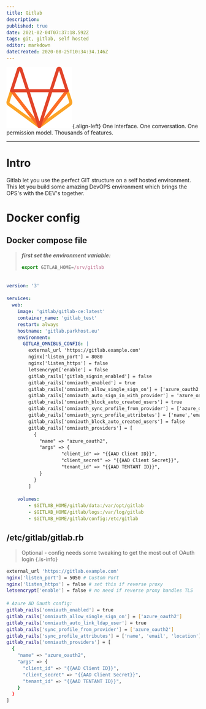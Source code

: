 ```yaml
---
title: Gitlab
description: 
published: true
date: 2021-02-04T07:37:18.592Z
tags: git, gitlab, self hosted
editor: markdown
dateCreated: 2020-08-25T10:34:34.146Z
---
```


![docs-gitlab[1].svg](/docs-gitlab[1].svg){.align-left} One interface. 
One conversation. 
One permission model. 
Thousands of features.

----


# Intro

Gitlab let you use the perfect GIT structure on a self hosted environment.
This let you build some amazing DevOPS environment which brings the OPS's with the DEV's together.


# Docker config

## Docker compose file
> ***first set the environment variable:***
> ```js
> export GITLAB_HOME=/srv/gitlab
> ```


```yml

version: '3'

services:
  web:
    image: 'gitlab/gitlab-ce:latest'
    container_name: 'gitlab_test'
    restart: always
    hostname: 'gitlab.parkhost.eu'
    environment:
      GITLAB_OMNIBUS_CONFIG: |
        external_url 'https://gitlab.example.com'
        nginx['listen_port'] = 8080
        nginx['listen_https'] = false
        letsencrypt['enable'] = false
        gitlab_rails['gitlab_signin_enabled'] = false
        gitlab_rails['omniauth_enabled'] = true
        gitlab_rails['omniauth_allow_single_sign_on'] = ['azure_oauth2']
        gitlab_rails['omniauth_auto_sign_in_with_provider'] = 'azure_oauth2'
        gitlab_rails['omniauth_block_auto_created_users'] = true
        gitlab_rails['omniauth_sync_profile_from_provider'] = ['azure_oauth2']
        gitlab_rails['omniauth_sync_profile_attributes'] = ['name','email']
        gitlab_rails['omniauth_block_auto_created_users'] = false
        gitlab_rails['omniauth_providers'] = [
          {
            "name" => "azure_oauth2",
            "args" => {
      				"client_id" => "{{AAD Client ID}}",
      				"client_secret" => "{{AAD Client Secret}}",
      				"tenant_id" => "{{AAD TENTANT ID}}",
            }
          }
        ]

    volumes:
        - $GITLAB_HOME/gitlab/data:/var/opt/gitlab
        - $GITLAB_HOME/gitlab/logs:/var/log/gitlab
        - $GITLAB_HOME/gitlab/config:/etc/gitlab
```


## /etc/gitlab/gitlab.rb
> 
> Optional - config needs some tweaking to get the most out of OAuth login
{.is-info}



```bash
external_url 'https://gitlab.example.com'
nginx['listen_port'] = 5050 # Custom Port
nginx['listen_https'] = false # set this if reverse proxy
letsencrypt['enable'] = false # no need if reverse proxy handles TLS

# Azure AD Oauth config:
gitlab_rails['omniauth_enabled'] = true
gitlab_rails['omniauth_allow_single_sign_on'] = ['azure_oauth2']
gitlab_rails['omniauth_auto_link_ldap_user'] = true
gitlab_rails['sync_profile_from_provider'] = ['azure_oauth2']
gitlab_rails['sync_profile_attributes'] = ['name', 'email', 'location']
gitlab_rails['omniauth_providers'] = [
  {
    "name" => "azure_oauth2",
    "args" => {
      "client_id" => "{{AAD Client ID}}",
      "client_secret" => "{{AAD Client Secret}}",
      "tenant_id" => "{{AAD TENTANT ID}}",
    }
  }
]



```